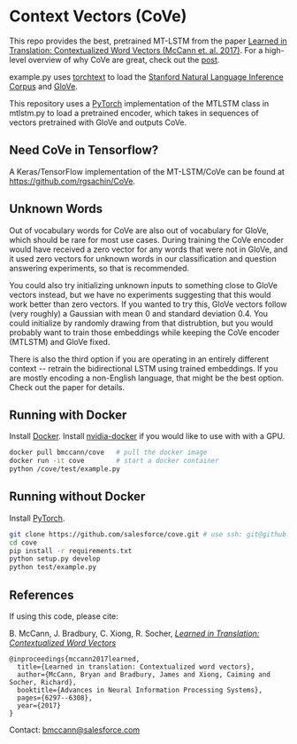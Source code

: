 # Context Vectors (CoVe)

This repo provides the best, pretrained MT-LSTM from the paper [Learned in Translation: Contextualized Word Vectors (McCann et. al. 2017)](http://papers.nips.cc/paper/7209-learned-in-translation-contextualized-word-vectors.pdf).
For a high-level overview of why CoVe are great, check out the [post](https://einstein.ai/research/learned-in-translation-contextualized-word-vectors).

example.py uses [torchtext](https://github.com/pytorch/text/tree/master/torchtext) to load the [Stanford Natural Language Inference Corpus](https://nlp.stanford.edu/projects/snli/) and [GloVe](https://nlp.stanford.edu/projects/glove/).

This repository uses a [PyTorch](http://pytorch.org/) implementation of the MTLSTM class in mtlstm.py to load a pretrained encoder, 
which takes in sequences of vectors pretrained with GloVe and outputs CoVe.

## Need CoVe in Tensorflow?
A Keras/TensorFlow implementation of the MT-LSTM/CoVe can be found at https://github.com/rgsachin/CoVe.

## Unknown Words

Out of vocabulary words for CoVe are also out of vocabulary for GloVe, which should be rare for most use cases. During training the CoVe encoder would have received a zero vector for any words that were not in GloVe, and it used zero vectors for unknown words in our classification and question answering experiments, so that is recommended.

You could also try initializing unknown inputs to something close to GloVe vectors instead, but we have no experiments suggesting that this would work better than zero vectors. If you wanted to try this, GloVe vectors follow (very roughly) a Gaussian with mean 0 and standard deviation 0.4. You could initialize by randomly drawing from that distrubtion, but you would probably want to train those embeddings while keeping the CoVe encoder (MTLSTM) and GloVe fixed.

There is also the third option if you are operating in an entirely different context -- retrain the bidirectional LSTM using trained embeddings. If you are mostly encoding a non-English language, that might be the best option. Check out the paper for details.

## Running with Docker

Install [Docker](https://www.docker.com/get-docker).
Install [nvidia-docker](https://github.com/NVIDIA/nvidia-docker) if you would like to use with with a GPU.

```bash
docker pull bmccann/cove   # pull the docker image
docker run -it cove        # start a docker container
python /cove/test/example.py
```

## Running without Docker

Install [PyTorch](http://pytorch.org/).

```bash 
git clone https://github.com/salesforce/cove.git # use ssh: git@github.com:salesforce/cove.git
cd cove
pip install -r requirements.txt
python setup.py develop
python test/example.py
```


## References

If using this code, please cite:

   B. McCann, J. Bradbury, C. Xiong, R. Socher, [*Learned in Translation: Contextualized Word Vectors*](http://papers.nips.cc/paper/7209-learned-in-translation-contextualized-word-vectors.pdf)

```
@inproceedings{mccann2017learned,
  title={Learned in translation: Contextualized word vectors},
  author={McCann, Bryan and Bradbury, James and Xiong, Caiming and Socher, Richard},
  booktitle={Advances in Neural Information Processing Systems},
  pages={6297--6308},
  year={2017}
}
```

Contact: [bmccann@salesforce.com](mailto:bmccann@salesforce.com)

